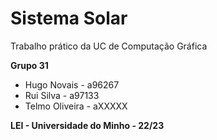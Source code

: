 # Sistema Solar

Trabalho prático da UC de Computação Gráfica

<b> Grupo 31 </b>
* Hugo Novais - a96267 <br>
* Rui Silva - a97133 <br>
* Telmo Oliveira - aXXXXX <br>

<b> LEI - Universidade do Minho - 22/23 </b>
